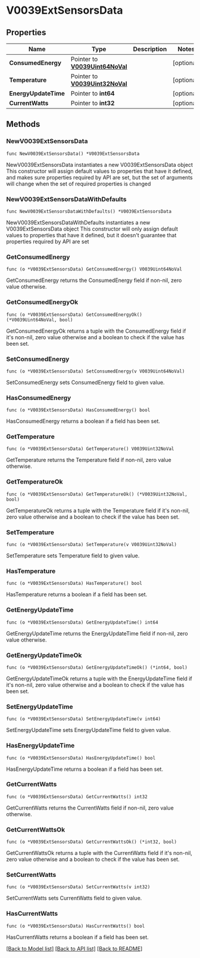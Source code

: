 # V0039ExtSensorsData

## Properties

Name | Type | Description | Notes
------------ | ------------- | ------------- | -------------
**ConsumedEnergy** | Pointer to [**V0039Uint64NoVal**](V0039Uint64NoVal.md) |  | [optional] 
**Temperature** | Pointer to [**V0039Uint32NoVal**](V0039Uint32NoVal.md) |  | [optional] 
**EnergyUpdateTime** | Pointer to **int64** |  | [optional] 
**CurrentWatts** | Pointer to **int32** |  | [optional] 

## Methods

### NewV0039ExtSensorsData

`func NewV0039ExtSensorsData() *V0039ExtSensorsData`

NewV0039ExtSensorsData instantiates a new V0039ExtSensorsData object
This constructor will assign default values to properties that have it defined,
and makes sure properties required by API are set, but the set of arguments
will change when the set of required properties is changed

### NewV0039ExtSensorsDataWithDefaults

`func NewV0039ExtSensorsDataWithDefaults() *V0039ExtSensorsData`

NewV0039ExtSensorsDataWithDefaults instantiates a new V0039ExtSensorsData object
This constructor will only assign default values to properties that have it defined,
but it doesn't guarantee that properties required by API are set

### GetConsumedEnergy

`func (o *V0039ExtSensorsData) GetConsumedEnergy() V0039Uint64NoVal`

GetConsumedEnergy returns the ConsumedEnergy field if non-nil, zero value otherwise.

### GetConsumedEnergyOk

`func (o *V0039ExtSensorsData) GetConsumedEnergyOk() (*V0039Uint64NoVal, bool)`

GetConsumedEnergyOk returns a tuple with the ConsumedEnergy field if it's non-nil, zero value otherwise
and a boolean to check if the value has been set.

### SetConsumedEnergy

`func (o *V0039ExtSensorsData) SetConsumedEnergy(v V0039Uint64NoVal)`

SetConsumedEnergy sets ConsumedEnergy field to given value.

### HasConsumedEnergy

`func (o *V0039ExtSensorsData) HasConsumedEnergy() bool`

HasConsumedEnergy returns a boolean if a field has been set.

### GetTemperature

`func (o *V0039ExtSensorsData) GetTemperature() V0039Uint32NoVal`

GetTemperature returns the Temperature field if non-nil, zero value otherwise.

### GetTemperatureOk

`func (o *V0039ExtSensorsData) GetTemperatureOk() (*V0039Uint32NoVal, bool)`

GetTemperatureOk returns a tuple with the Temperature field if it's non-nil, zero value otherwise
and a boolean to check if the value has been set.

### SetTemperature

`func (o *V0039ExtSensorsData) SetTemperature(v V0039Uint32NoVal)`

SetTemperature sets Temperature field to given value.

### HasTemperature

`func (o *V0039ExtSensorsData) HasTemperature() bool`

HasTemperature returns a boolean if a field has been set.

### GetEnergyUpdateTime

`func (o *V0039ExtSensorsData) GetEnergyUpdateTime() int64`

GetEnergyUpdateTime returns the EnergyUpdateTime field if non-nil, zero value otherwise.

### GetEnergyUpdateTimeOk

`func (o *V0039ExtSensorsData) GetEnergyUpdateTimeOk() (*int64, bool)`

GetEnergyUpdateTimeOk returns a tuple with the EnergyUpdateTime field if it's non-nil, zero value otherwise
and a boolean to check if the value has been set.

### SetEnergyUpdateTime

`func (o *V0039ExtSensorsData) SetEnergyUpdateTime(v int64)`

SetEnergyUpdateTime sets EnergyUpdateTime field to given value.

### HasEnergyUpdateTime

`func (o *V0039ExtSensorsData) HasEnergyUpdateTime() bool`

HasEnergyUpdateTime returns a boolean if a field has been set.

### GetCurrentWatts

`func (o *V0039ExtSensorsData) GetCurrentWatts() int32`

GetCurrentWatts returns the CurrentWatts field if non-nil, zero value otherwise.

### GetCurrentWattsOk

`func (o *V0039ExtSensorsData) GetCurrentWattsOk() (*int32, bool)`

GetCurrentWattsOk returns a tuple with the CurrentWatts field if it's non-nil, zero value otherwise
and a boolean to check if the value has been set.

### SetCurrentWatts

`func (o *V0039ExtSensorsData) SetCurrentWatts(v int32)`

SetCurrentWatts sets CurrentWatts field to given value.

### HasCurrentWatts

`func (o *V0039ExtSensorsData) HasCurrentWatts() bool`

HasCurrentWatts returns a boolean if a field has been set.


[[Back to Model list]](../README.md#documentation-for-models) [[Back to API list]](../README.md#documentation-for-api-endpoints) [[Back to README]](../README.md)


